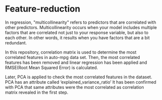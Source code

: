 # Feature-reduction

In regression, "multicollinearity" refers to predictors that are correlated with other predictors.  Multicollinearity occurs when your model includes multiple factors that are correlated not just to your response variable, but also to each other. In other words, it results when you have factors that are a bit redundant.

In this repository, correlation matrix is used to determine the most correlated features in auto-mpg data set. Then, the most correlated features has been removed and linear regression has been applied and RMSE(Root Mean Squared Error) is calculated.

Later, PCA is applied to check the most correlated features in the dataset. PCA has an attribute called ‘explained_variance_ratio’ 
It has been confirmed with PCA that same attributes were the most correlated as correlation matrix revealed in the first step. 
